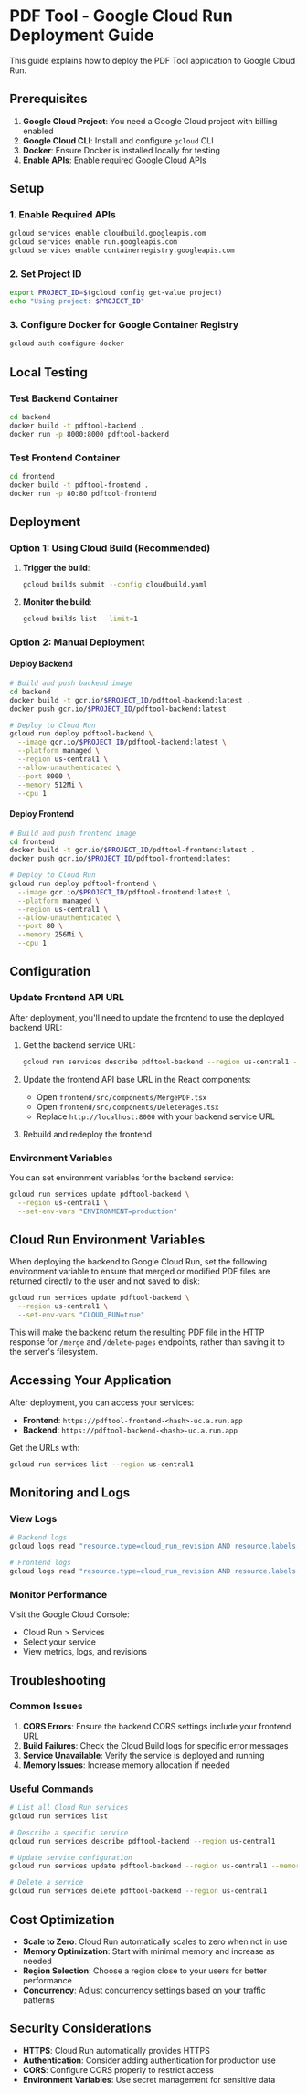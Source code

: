 # PDF Tool - Google Cloud Run Deployment Guide

This guide explains how to deploy the PDF Tool application to Google Cloud Run.

## Prerequisites

1. **Google Cloud Project**: You need a Google Cloud project with billing enabled
2. **Google Cloud CLI**: Install and configure `gcloud` CLI
3. **Docker**: Ensure Docker is installed locally for testing
4. **Enable APIs**: Enable required Google Cloud APIs

## Setup

### 1. Enable Required APIs

```bash
gcloud services enable cloudbuild.googleapis.com
gcloud services enable run.googleapis.com
gcloud services enable containerregistry.googleapis.com
```

### 2. Set Project ID

```bash
export PROJECT_ID=$(gcloud config get-value project)
echo "Using project: $PROJECT_ID"
```

### 3. Configure Docker for Google Container Registry

```bash
gcloud auth configure-docker
```

## Local Testing

### Test Backend Container

```bash
cd backend
docker build -t pdftool-backend .
docker run -p 8000:8000 pdftool-backend
```

### Test Frontend Container

```bash
cd frontend
docker build -t pdftool-frontend .
docker run -p 80:80 pdftool-frontend
```

## Deployment

### Option 1: Using Cloud Build (Recommended)

1. **Trigger the build**:
   ```bash
   gcloud builds submit --config cloudbuild.yaml
   ```

2. **Monitor the build**:
   ```bash
   gcloud builds list --limit=1
   ```

### Option 2: Manual Deployment

#### Deploy Backend

```bash
# Build and push backend image
cd backend
docker build -t gcr.io/$PROJECT_ID/pdftool-backend:latest .
docker push gcr.io/$PROJECT_ID/pdftool-backend:latest

# Deploy to Cloud Run
gcloud run deploy pdftool-backend \
  --image gcr.io/$PROJECT_ID/pdftool-backend:latest \
  --platform managed \
  --region us-central1 \
  --allow-unauthenticated \
  --port 8000 \
  --memory 512Mi \
  --cpu 1
```

#### Deploy Frontend

```bash
# Build and push frontend image
cd frontend
docker build -t gcr.io/$PROJECT_ID/pdftool-frontend:latest .
docker push gcr.io/$PROJECT_ID/pdftool-frontend:latest

# Deploy to Cloud Run
gcloud run deploy pdftool-frontend \
  --image gcr.io/$PROJECT_ID/pdftool-frontend:latest \
  --platform managed \
  --region us-central1 \
  --allow-unauthenticated \
  --port 80 \
  --memory 256Mi \
  --cpu 1
```

## Configuration

### Update Frontend API URL

After deployment, you'll need to update the frontend to use the deployed backend URL:

1. Get the backend service URL:
   ```bash
   gcloud run services describe pdftool-backend --region us-central1 --format="value(status.url)"
   ```

2. Update the frontend API base URL in the React components:
   - Open `frontend/src/components/MergePDF.tsx`
   - Open `frontend/src/components/DeletePages.tsx`
   - Replace `http://localhost:8000` with your backend service URL

3. Rebuild and redeploy the frontend

### Environment Variables

You can set environment variables for the backend service:

```bash
gcloud run services update pdftool-backend \
  --region us-central1 \
  --set-env-vars "ENVIRONMENT=production"
```

## Cloud Run Environment Variables

When deploying the backend to Google Cloud Run, set the following environment variable to ensure that merged or modified PDF files are returned directly to the user and not saved to disk:

```bash
gcloud run services update pdftool-backend \
  --region us-central1 \
  --set-env-vars "CLOUD_RUN=true"
```

This will make the backend return the resulting PDF file in the HTTP response for `/merge` and `/delete-pages` endpoints, rather than saving it to the server's filesystem.

## Accessing Your Application

After deployment, you can access your services:

- **Frontend**: `https://pdftool-frontend-<hash>-uc.a.run.app`
- **Backend**: `https://pdftool-backend-<hash>-uc.a.run.app`

Get the URLs with:
```bash
gcloud run services list --region us-central1
```

## Monitoring and Logs

### View Logs

```bash
# Backend logs
gcloud logs read "resource.type=cloud_run_revision AND resource.labels.service_name=pdftool-backend" --limit=50

# Frontend logs
gcloud logs read "resource.type=cloud_run_revision AND resource.labels.service_name=pdftool-frontend" --limit=50
```

### Monitor Performance

Visit the Google Cloud Console:
- Cloud Run > Services
- Select your service
- View metrics, logs, and revisions

## Troubleshooting

### Common Issues

1. **CORS Errors**: Ensure the backend CORS settings include your frontend URL
2. **Build Failures**: Check the Cloud Build logs for specific error messages
3. **Service Unavailable**: Verify the service is deployed and running
4. **Memory Issues**: Increase memory allocation if needed

### Useful Commands

```bash
# List all Cloud Run services
gcloud run services list

# Describe a specific service
gcloud run services describe pdftool-backend --region us-central1

# Update service configuration
gcloud run services update pdftool-backend --region us-central1 --memory 1Gi

# Delete a service
gcloud run services delete pdftool-backend --region us-central1
```

## Cost Optimization

- **Scale to Zero**: Cloud Run automatically scales to zero when not in use
- **Memory Optimization**: Start with minimal memory and increase as needed
- **Region Selection**: Choose a region close to your users for better performance
- **Concurrency**: Adjust concurrency settings based on your traffic patterns

## Security Considerations

- **HTTPS**: Cloud Run automatically provides HTTPS
- **Authentication**: Consider adding authentication for production use
- **CORS**: Configure CORS properly to restrict access
- **Environment Variables**: Use secret management for sensitive data 